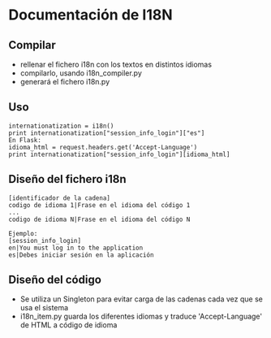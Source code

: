 # Documentación de I18N
## Compilar
* rellenar el fichero i18n con los textos en distintos idiomas
* compilarlo, usando i18n_compiler.py
* generará el fichero i18n.py

## Uso
```
internationatization = i18n()
print internationatization["session_info_login"]["es"]
En Flask:
idioma_html = request.headers.get('Accept-Language')
print internationatization["session_info_login"][idioma_html]
```

## Diseño del fichero i18n
```
[identificador de la cadena]
codigo de idioma 1|Frase en el idioma del código 1
...
codigo de idioma N|Frase en el idioma del código N

Ejemplo:
[session_info_login]
en|You must log in to the application
es|Debes iniciar sesión en la aplicación
```
## Diseño del código
* Se utiliza un Singleton para evitar carga de las cadenas cada vez que se usa el sistema
* i18n_item.py guarda los diferentes idiomas y traduce 'Accept-Language' de HTML a código de idioma